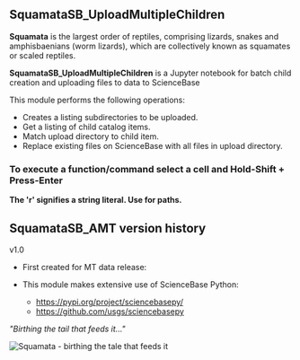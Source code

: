 ## SquamataSB_UploadMultipleChildren 

**Squamata** is the largest order of reptiles, comprising lizards, snakes and amphisbaenians (worm lizards), which are collectively known as squamates or scaled reptiles.

**SquamataSB_UploadMultipleChildren** is a Jupyter notebook for batch child creation and uploading files to data to ScienceBase

This module performs the following operations:
- Creates a listing subdirectories to be uploaded.
- Get a listing of child catalog items.
- Match upload directory to child item. 
- Replace existing files on ScienceBase with all files in upload directory.

### To execute a function/command select a cell and Hold-Shift + Press-Enter

**The 'r' signifies a string literal. Use for paths.**

## SquamataSB_AMT version history
v1.0 
- First created for MT data release: 

- This module makes extensive use of ScienceBase Python: 
  - https://pypi.org/project/sciencebasepy/
  - https://github.com/usgs/sciencebasepy

*"Birthing the tail that feeds it..."* 

![Squamata - birthing the tale that feeds it](https://github.com/pbrown-usgs/SquamataAssemblyAMT/blob/master/SquamataLemniscateOuroboros.png)
